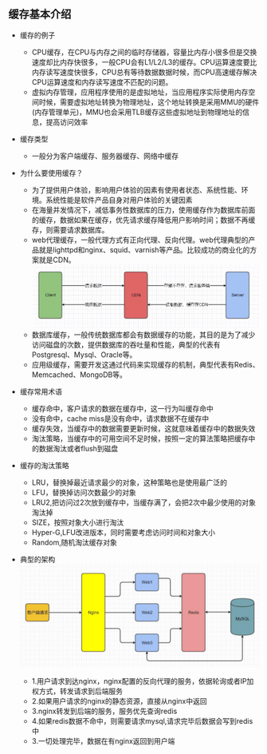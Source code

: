 ## 缓存基本介绍


- 缓存的例子
	
	- CPU缓存，在CPU与内存之间的临时存储器，容量比内存小很多但是交换速度却比内存快很多，一般CPU会有L1/L2/L3的缓存。CPU运算速度要比内存读写速度快很多，CPU总有等待数据数据时候，而CPU高速缓存解决CPU运算速度和内存读写速度不匹配的问题。
	- 虚拟内存管理，应用程序使用的是虚拟地址，当应用程序实际使用内存空间时候，需要虚拟地址转换为物理地址，这个地址转换是采用MMU的硬件(内存管理单元)，MMU也会采用TLB缓存这些虚拟地址到物理地址的信息，提高访问效率
- 缓存类型
	- 一般分为客户端缓存、服务器缓存、网络中缓存
- 为什么要使用缓存？
	- 为了提供用户体验，影响用户体验的因素有使用者状态、系统性能、环境。系统性能是软件产品自身对用户体验的关键因素
	- 在海量并发情况下，减低事务性数据库的压力，使用缓存作为数据库前面的缓存，数据如果在缓存，优先请求缓存降低用户影响时间；数据不再缓存，则需要请求数据库。
	- web代理缓存，一般代理方式有正向代理、反向代理。web代理典型的产品就是lighttpd和nginx、squid、varnish等产品。比较成功的商业化的方案就是CDN。
     ![cdn](./images/cdn.jpg) 
	- 数据库缓存，一般传统数据库都会有数据缓存的功能，其目的是为了减少访问磁盘的次数，提供数据库的吞吐量和性能，典型的代表有Postgresql、Mysql、Oracle等。
	- 应用级缓存，需要开发这通过代码来实现缓存的机制，典型代表有Redis、Memcached、MongoDB等。
- 缓存常用术语
	- 缓存命中，客户请求的数据在缓存中，这一行为叫缓存命中
	- 没有命中，cache miss是没有命中，请求数据不在缓存中
	- 缓存失效，当缓存中的数据需要更新时候，这就意味着缓存中的数据失效
	- 淘汰策略，当缓存中的可用空间不足时候，按照一定的算法策略把缓存中的数据淘汰或者flush到磁盘

- 缓存的淘汰策略
	- LRU，替换掉最近请求最少的对象，这种策略也是使用最广泛的
	- LFU，替换掉访问次数最少的对象
	- LRU2,把访问过2次放到缓存中，当缓存满了，会把2次中最少使用的对象淘汰掉
	- SIZE，按照对象大小进行淘汰
	- Hyper-G,LFU改进版本，同时需要考虑访问时间和对象大小
	- Random,随机淘汰缓存对象
- 典型的架构
![典型架构](./images/normal_arc.jpg)	
	- 1.用户请求到达nginx，nginx配置的反向代理的服务，依据轮询或者IP加权方式，转发请求到后端服务
	- 2.如果用户请求的nginx的静态资源，直接从nginx中返回
	- 3.nginx转发到后端的服务，服务优先查询redis
	- 4.如果redis数据不命中，则需要请求mysql,请求完毕后数据会写到redis中
	- 3.一切处理完毕，数据在有nginx返回到用户端